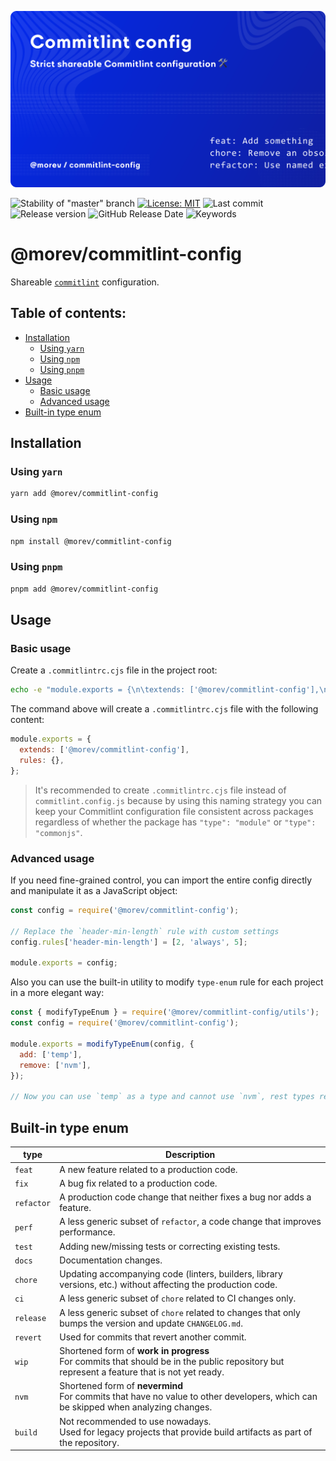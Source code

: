 ![Promo image of @morev/commitlint-config package](./.github/images/header.svg)

![Stability of "master" branch](https://img.shields.io/github/actions/workflow/status/MorevM/commitlint-config/build.yaml?branch=master)
[![License: MIT](https://img.shields.io/badge/License-MIT-yellow.svg)](https://opensource.org/licenses/MIT)
![Last commit](https://img.shields.io/github/last-commit/morevm/commitlint-config)
![Release version](https://img.shields.io/github/v/release/morevm/commitlint-config?include_prereleases)
![GitHub Release Date](https://img.shields.io/github/release-date/morevm/commitlint-config)
![Keywords](https://img.shields.io/github/package-json/keywords/morevm/commitlint-config)

# @morev/commitlint-config

Shareable [`commitlint`](https://commitlint.js.org/) configuration.

## Table of contents:

* [Installation](#installation)
  * [Using `yarn`](#using-yarn)
  * [Using `npm`](#using-npm)
  * [Using `pnpm`](#using-pnpm)
* [Usage](#usage)
  * [Basic usage](#basic-usage)
  * [Advanced usage](#advanced-usage)
* [Built-in type enum](#built-in-type-enum)

## Installation

### Using `yarn`

```bash
yarn add @morev/commitlint-config
```

### Using `npm`

```bash
npm install @morev/commitlint-config
```

### Using `pnpm`

```bash
pnpm add @morev/commitlint-config
```

## Usage

### Basic usage

Create a `.commitlintrc.cjs` file in the project root:

```bash
echo -e "module.exports = {\n\textends: ['@morev/commitlint-config'],\n\trules: {},\n};" > .commitlintrc.cjs
```

The command above will create a `.commitlintrc.cjs` file with the following content:

```js
module.exports = {
  extends: ['@morev/commitlint-config'],
  rules: {},
};
```

> It's recommended to create `.commitlintrc.cjs` file instead of `commitlint.config.js` because by using
> this naming strategy you can keep your Commitlint configuration file consistent across packages
> regardless of whether the package has `"type": "module"` or `"type": "commonjs"`.

### Advanced usage

If you need fine-grained control, you can import the entire config directly and manipulate it as a JavaScript object:

```js
const config = require('@morev/commitlint-config');

// Replace the `header-min-length` rule with custom settings
config.rules['header-min-length'] = [2, 'always', 5];

module.exports = config;
```

Also you can use the built-in utility to modify `type-enum` rule for each project in a more elegant way:

```js
const { modifyTypeEnum } = require('@morev/commitlint-config/utils');
const config = require('@morev/commitlint-config');

module.exports = modifyTypeEnum(config, {
  add: ['temp'],
  remove: ['nvm'],
});

// Now you can use `temp` as a type and cannot use `nvm`, rest types remain as is.
```

## Built-in type enum

| type       | Description |
| -----------|-------------|
| `feat`     | A new feature related to a production code. |
| `fix`      | A bug fix related to a production code. |
| `refactor` | A production code change that neither fixes a bug nor adds a feature. |
| `perf`     | A less generic subset of `refactor`, a code change that improves performance. |
| `test`     | Adding new/missing tests or correcting existing tests. |
| `docs`     | Documentation changes. |
| `chore`    | Updating accompanying code (linters, builders, library versions, etc.) without affecting the production code. |
| `ci`       | A less generic subset of `chore` related to CI changes only. |
| `release`  | A less generic subset of `chore` related to changes that only bumps the version and update `CHANGELOG.md`. |
| `revert`   | Used for commits that revert another commit. |
| `wip`      | Shortened form of **work in progress** <br />For commits that should be in the public repository but represent a feature that is not yet ready. |
| `nvm`      | Shortened form of **nevermind** <br />For commits that have no value to other developers, which can be skipped when analyzing changes. |
| `build`    | Not recommended to use nowadays. <br />Used for legacy projects that provide build artifacts as part of the repository. |
